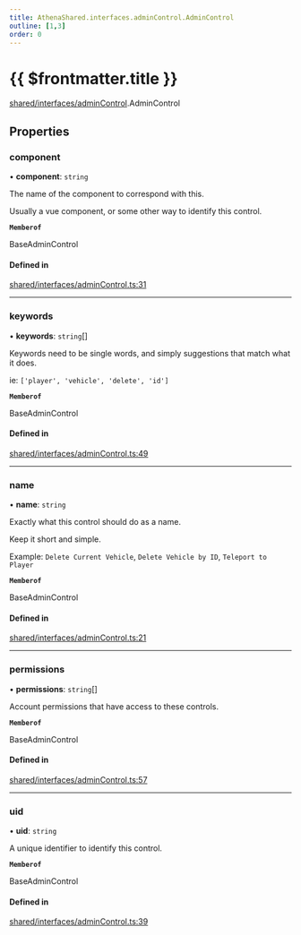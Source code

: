 ```yaml
---
title: AthenaShared.interfaces.adminControl.AdminControl
outline: [1,3]
order: 0
---
```


# {{ $frontmatter.title }}


[shared/interfaces/adminControl](../modules/shared_interfaces_adminControl.md).AdminControl

## Properties

### component

• **component**: `string`

The name of the component to correspond with this.

Usually a vue component, or some other way to identify this control.

**`Memberof`**

BaseAdminControl

#### Defined in

[shared/interfaces/adminControl.ts:31](https://github.com/Stuyk/altv-athena/blob/bc77fba/src/core/shared/interfaces/adminControl.ts#L31)

___

### keywords

• **keywords**: `string`[]

Keywords need to be single words, and simply suggestions that match what it does.

ie: `['player', 'vehicle', 'delete', 'id']`

**`Memberof`**

BaseAdminControl

#### Defined in

[shared/interfaces/adminControl.ts:49](https://github.com/Stuyk/altv-athena/blob/bc77fba/src/core/shared/interfaces/adminControl.ts#L49)

___

### name

• **name**: `string`

Exactly what this control should do as a name.

Keep it short and simple.

Example: `Delete Current Vehicle`, `Delete Vehicle by ID`, `Teleport to Player`

**`Memberof`**

BaseAdminControl

#### Defined in

[shared/interfaces/adminControl.ts:21](https://github.com/Stuyk/altv-athena/blob/bc77fba/src/core/shared/interfaces/adminControl.ts#L21)

___

### permissions

• **permissions**: `string`[]

Account permissions that have access to these controls.

**`Memberof`**

BaseAdminControl

#### Defined in

[shared/interfaces/adminControl.ts:57](https://github.com/Stuyk/altv-athena/blob/bc77fba/src/core/shared/interfaces/adminControl.ts#L57)

___

### uid

• **uid**: `string`

A unique identifier to identify this control.

**`Memberof`**

BaseAdminControl

#### Defined in

[shared/interfaces/adminControl.ts:39](https://github.com/Stuyk/altv-athena/blob/bc77fba/src/core/shared/interfaces/adminControl.ts#L39)
